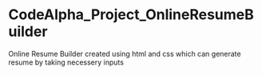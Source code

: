 # CodeAlpha_Project_OnlineResumeBuilder
Online Resume Builder created using html and css which can generate resume by taking necessery inputs 

